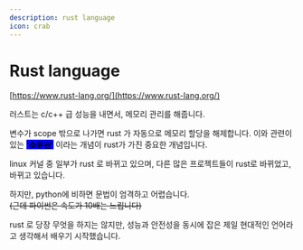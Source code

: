 ```yaml
---
description: rust language
icon: crab
---
```


# Rust language

[https://www.rust-lang.org/](https://www.rust-lang.org/)

러스트는 c/c++ 급 성능을 내면서, 메모리 관리를 해줍니다.&#x20;

변수가 scope 밖으로 나가면 rust 가 자동으로 메모리 할당을 해제합니다. 이와 관련이 있는 <mark style="background-color:blue;">**'소유권'**</mark> 이라는 개념이 rust가 가진 중요한 개념입니다.

linux 커널 중 일부가 rust 로 바뀌고 있으며, 다른 많은 프로젝트들이 rust로 바뀌었고, 바뀌고 있습니다.

하지만, python에 비하면 문법이 엄격하고 어렵습니다. \
~~(근데 파이썬은 속도가 10배는 느립니다)~~

rust 로 당장 무엇을 하지는 않지만, 성능과  안전성을 동시에 잡은 제일 현대적인 언어라고 생각해서 배우기 시작했습니다.

